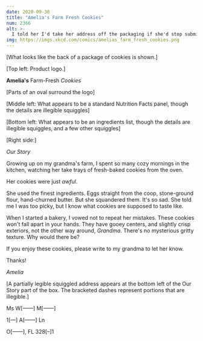 ```yaml
---
date: 2020-09-30
title: "Amelia's Farm Fresh Cookies"
num: 2366
alt: >-
  I told her I'd take her address off the packaging if she'd stop submitting anonymous food safety complaints about my bakery to the health department, but she sent me a note that said NO DEAL along with an extra large batch of cookies.
img: https://imgs.xkcd.com/comics/amelias_farm_fresh_cookies.png
---
```

[What looks like the back of a package of cookies is shown.]

[Top left: Product logo.]

**Amelia's** Farm-Fresh *Cookies*

[Parts of an oval surround the logo]

[Middle left: What appears to be a standard Nutrition Facts panel, though the details are illegible squiggles]

[Bottom left: What appears to be an ingredients list, though the details are illegible squiggles, and a few other squiggles]

[Right side:]

*Our Story*

Growing up on my grandma's farm, I spent so many cozy mornings in the kitchen, watching her take trays of fresh-baked cookies from the oven.

Her cookies were just *awful*.

She used the finest ingredients. Eggs straight from the coop, stone-ground flour, hand-churned butter. But she squandered them. It's so sad. She told me I was too picky, but I know what cookies are supposed to taste like.

When I started a bakery, I vowed not to repeat her mistakes. These cookies won't fall apart in your hands. They have gooey centers, and slightly crisp exteriors, not the other way around, *Grandma*. There's no mysterious gritty texture. Why would there be?

If you enjoy these cookies, please write to my grandma to let her know.

Thanks!

*Amelia*

[A partially legible squiggled address appears at the bottom left of the Our Story part of the box. The bracketed dashes represent portions that are illegible.]

Ms W[——] M[——]

1[—] A[——] Ln

O[——], FL 328[–]1